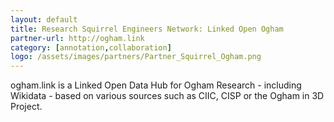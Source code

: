 ```yaml
---
layout: default
title: Research Squirrel Engineers Network: Linked Open Ogham
partner-url: http://ogham.link
category: [annotation,collaboration]
logo: /assets/images/partners/Partner_Squirrel_Ogham.png
---
```


ogham.link is a Linked Open Data Hub for Ogham Research - including Wikidata - based on various sources such as CIIC, CISP or the Ogham in 3D Project.
